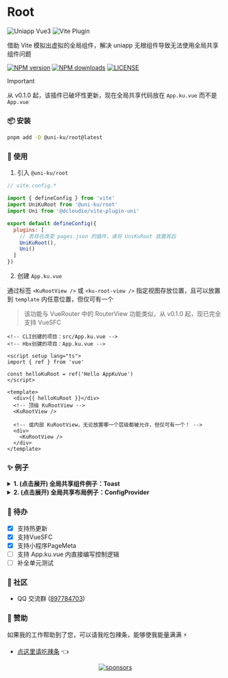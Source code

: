 # Root

![Uniapp Vue3](https://img.shields.io/badge/Uniapp_Vue3_Cli-4FC08D?logo=vue.js&labelColor=18181B)
![Vite Plugin](https://img.shields.io/badge/Vite_Plugin-646CFF?logo=vite&labelColor=18181B)

借助 Vite 模拟出虚拟的全局组件，解决 uniapp 无根组件导致无法使用全局共享组件问题

[![NPM version](https://img.shields.io/npm/v/@uni-ku/root?color=92DCD2&labelColor=18181B&label=npm)](https://www.npmjs.com/package/@uni-ku/root)
[![NPM downloads](https://img.shields.io/npm/dw/@uni-ku/root?color=92DCD2&labelColor=18181B&label=downloads)](https://www.npmjs.com/package/@uni-ku/root)
[![LICENSE](https://img.shields.io/github/license/uni-ku/root?style=flat&color=92DCD2&labelColor=18181B&label=license)](https://www.npmjs.com/package/@uni-ku/root)

> [!IMPORTANT]
> 从 v0.1.0 起，该插件已破坏性更新，现在全局共享代码放在 `App.ku.vue` 而不是 `App.vue`

### 📦 安装

```bash
pnpm add -D @uni-ku/root@latest
```

### 🚀 使用

1. 引入 `@uni-ku/root`

```js
// vite.config.*

import { defineConfig } from 'vite'
import UniKuRoot from '@uni-ku/root'
import Uni from '@dcloudio/vite-plugin-uni'

export default defineConfig({
  plugins: [
    // 若存在改变 pages.json 的插件，请将 UniKuRoot 放置其后
    UniKuRoot(),
    Uni()
  ]
})
```
2. 创建 `App.ku.vue`

通过标签 `<KuRootView />` 或 `<ku-root-view />` 指定视图存放位置，且可以放置到 `template` 内任意位置，但仅可有一个

> 该功能与 VueRouter 中的 RouterView 功能类似，从 v0.1.0 起，现已完全支持 VueSFC

```vue
<!-- CLI创建的项目：src/App.ku.vue -->
<!-- Hbx创建的项目：App.ku.vue -->

<script setup lang="ts">
import { ref } from 'vue'

const helloKuRoot = ref('Hello AppKuVue')
</script>

<template>
  <div>{{ helloKuRoot }}</div>
  <!-- 顶级 KuRootView -->
  <KuRootView />

  <!-- 或内部 KuRootView，无论放置哪一个层级都被允许，但仅可有一个！ -->
  <div>
    <KuRootView />
  </div>
</template>
```

### ✨ 例子

<details>

<summary>
  <strong>1. (点击展开) 全局共享组件例子：Toast</strong>
</summary>
<br />

> 不仅是 Toast 组件，还可以是 Message、LoginPopup 等等

- 🔗 [查看以下完整项目例子](https://github.com/uni-ku/root/tree/main/examples)

1. 编写 Toast 组件

```vue
<!-- src/components/GlobalToast.vue -->

<script setup lang="ts">
import { useToast } from '@/composables/useToast'

const { globalToastState, hideToast } = useToast()
</script>

<template>
  <div v-if="globalToastState" class="toast-wrapper" @click="hideToast">
    <div class="toast-box">
      welcome to use @uni-ku/root
    </div>
  </div>
</template>

<style scoped>
.toast-wrapper{
  position: fixed;
  top: 0;
  left: 0;
  width: 100%;
  height: 100%;
  background-color: rgba(0, 0, 0, 0.5);
  display: flex;
  align-items: center;
  justify-content: center;
}

.toast-box{
  background: white;
  color: black;
}
</style>
```

2. 实现 Toast 组合式API

```ts
// src/composables/useToast

import { ref } from 'vue'

const globalToastState = ref(false)

export function useToast() {
  function showToast() {
    globalToastState.value = true
  }

  function hideToast() {
    globalToastState.value = false
  }

  return {
    globalToastState,
    showToast,
    hideToast,
  }
}
```

3. 挂载至 App.ku.vue

```vue
<!-- src/App.ku.vue -->

<script setup lang="ts">
import GlobalToast from '@/components/GlobalToast.vue'
</script>

<template>
  <KuRootView />
  <GlobalToast />
</template>
```

4. 视图内部触发全局 Toast 组件

```vue
<!-- src/pages/*.vue -->

<script setup lang="ts">
import { useToast } from '@/composables/useToast'

const { showToast } = useToast()
</script>

<template>
  <view>
    Hello UniKuRoot
  </view>
  <button @click="showToast">
    视图内触发展示Toast
  </button>
</template>
```

</details>

<details>

<summary>
  <strong>2. (点击展开) 全局共享布局例子：ConfigProvider</strong>
</summary>
<br />

> 不仅仅只有ConfigProvider，还能是Layout、NavBar、TabBar等等！

1. 以 Wot 组件库中 WdConfigProvider 为例子，[了解更多Wot点这里](https://github.com/Moonofweisheng/wot-design-uni)

```vue
<!-- src/App.ku.vue -->

<script setup lang="ts">
import { useTheme } from './composables/useTheme'

const { theme, themeVars } = useTheme({
  buttonPrimaryBgColor: '#07c160',
  buttonPrimaryColor: '#07c160'
})
</script>

<template>
  <div>Hello AppKuVue</div>
  <!-- 假设已注册 WdConfigProvider 组件 -->
  <WdConfigProvider :theme="theme" :theme-vars="themeVars">
    <KuRootView />
  </WdConfigProvider>
</template>
```

2. 编写主题相关组合式API

```ts
// src/composables/useTheme.ts

import type { ConfigProviderThemeVars } from 'wot-design-uni'
import { ref } from 'vue'

const theme = ref<'light' | 'dark'>(false)
const themeVars = ref<ConfigProviderThemeVars>()

export function useToast(vars?: ConfigProviderThemeVars) {
  vars && (themeVars.value = vars)

  function toggleTheme(mode?: 'light' | 'dark') {
    theme.value = mode || (theme.value === 'light' ? 'dark' : 'light')
  }

  return {
    theme,
    themeVars,
    toggleTheme,
  }
}
```

3. 切换主题模式

```vue
<!-- src/pages/*.vue -->

<script setup lang="ts">
import { useTheme } from '@/composables/useTheme'

const { theme, toggleTheme } = useTheme()
</script>

<template>
  <button @click="toggleTheme">
    切换主题，当前模式：{{ theme }}
  </button>
</template>
```

</details>

### 📝 待办

- [x] 支持热更新
- [x] 支持VueSFC
- [x] 支持小程序PageMeta
- [ ] 支持 App.ku.vue 内直接编写控制逻辑
- [ ] 补全单元测试

### 💬 社区

- QQ 交流群 ([897784703](https://qm.qq.com/q/hX1smd93MI))

### 💖 赞助

如果我的工作帮助到了您，可以请我吃包辣条，能够使我能量满满 ⚡

- [点这里请吃辣条](https://github.com/Skiyee/sponsors) 👈

<p align="center">
  <a href="https://github.com/Skiyee/sponsors">
    <img alt="sponsors" src="https://cdn.jsdelivr.net/gh/Skiyee/Skiyee@main/sponsors.svg"/>
  </a>
</p>
